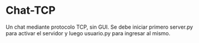 # Chat-TCP
Un chat mediante protocolo TCP, sin GUI. 
Se debe iniciar primero server.py para activar el servidor y luego usuario.py para ingresar al mismo.

